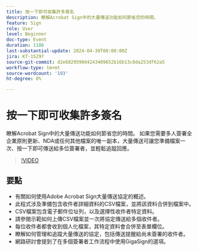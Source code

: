 ```yaml
---
title: 按一下即可收集許多簽名
description: 瞭解Acrobat Sign中的大量傳送功能如何節省您的時間。
feature: Sign
role: User
level: Beginner
doc-type: Event
duration: 1108
last-substantial-update: 2024-04-30T00:00:00Z
jira: KT-15297
source-git-commit: d2e6829590d4243409652b16b13c8da253df62a5
workflow-type: tm+mt
source-wordcount: '193'
ht-degree: 0%

---
```



# 按一下即可收集許多簽名

瞭解Acrobat Sign中的大量傳送功能如何節省您的時間。 如果您需要多人簽署全企業原則更新、NDA或任何其他檔案的唯一副本，大量傳送可讓您準備檔案一次、按一下即可傳送給多位簽署者，並輕鬆追蹤回應。

>[!VIDEO](https://video.tv.adobe.com/v/3428188/?learn=on)

## 要點

* 有關如何使用Adobe Acrobat Sign大量傳送協定的概述。
* 此程式涉及準備包含收件者詳細資料的CSV檔案，並將該資料合併到檔案中。
* CSV檔案包含電子郵件位址列，以及選擇性收件者特定資料。
* 請參閱示範如何上傳CSV檔案並一次將協定傳送給多個收件者。
* 每位收件者都會收到個人化檔案，其特定資料會合併至表單欄位。
* 瞭解如何管理和追蹤大量傳送的協定，包括傳送提醒給尚未簽署的收件者。
* 網路研討會提到了在多個簽署者工作流程中使用GigaSign的選項。
